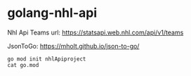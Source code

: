 # golang-nhl-api

Nhl Api Teams url: https://statsapi.web.nhl.com/api/v1/teams

JsonToGo: https://mholt.github.io/json-to-go/

```
go mod init nhlApiproject
cat go.mod
```